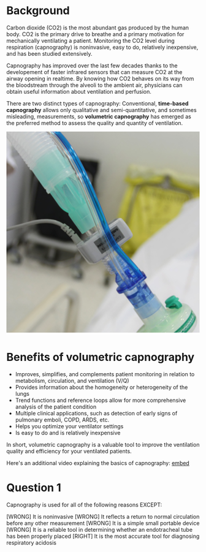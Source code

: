 # Background

Carbon dioxide (CO2) is the most abundant gas produced by the human body. CO2 is the primary drive to breathe and a primary motivation for mechanically ventilating a patient. Monitoring the CO2 level during respiration (capnography) is noninvasive, easy to do, relatively inexpensive, and has been studied extensively.

Capnography has improved over the last few decades thanks to the developement of faster infrared sensors that can measure CO2 at the airway opening in realtime. By knowing how CO2 behaves on its way from the bloodstream through the alveoli to the ambient air, physicians can obtain useful information about ventilation and perfusion.

There are two distinct types of capnography: Conventional, **time-based capnography** allows only qualitative and semi-quantitative, and sometimes misleading, measurements, so **volumetric capnography** has emerged as the preferred method to assess the quality and quantity of ventilation.

![](assets/capnography.png)

# Benefits of volumetric capnography

* Improves, simplifies, and complements patient monitoring in relation to metabolism, circulation, and ventilation (V/Q)
* Provides information about the homogeneity or heterogeneity of the lungs
* Trend functions and reference loops allow for more comprehensive analysis of the patient condition
* Multiple clinical applications, such as detection of early signs of pulmonary emboli, COPD, ARDS, etc.
* Helps you optimize your ventilator settings
* Is easy to do and is relatively inexpensive

In short, volumetric capnography is a valuable tool to improve the ventilation quality and efficiency for your ventilated patients.

Here's an additional video explaining the basics of capnography:
[embed](https://www.youtube.com/watch?v=_KKliTT3DSo)

# Question 1
Capnography is used for all of the following reasons EXCEPT:

[WRONG] It is noninvasive
[WRONG] It reflects a return to normal circulation before any other measurement 
[WRONG] It is a simple small portable device
[WRONG] It is a reliable tool in determining whether an endotracheal tube has been properly placed 
[RIGHT] It is the most accurate tool for diagnosing respiratory acidosis
